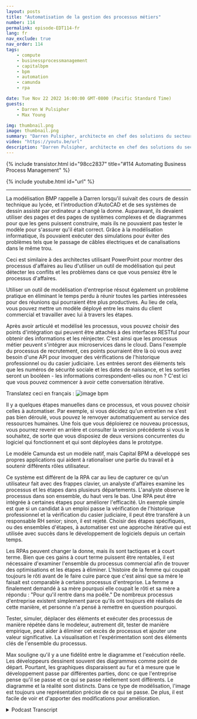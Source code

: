 ```yaml
---
layout: posts
title: "Automatisation de la gestion des processus métiers"
number: 114
permalink: episode-EDT114-fr
lang: fr
nav_exclude: true
nav_order: 114
tags:
    - compute
    - businessprocessmanagement
    - capitalbpm
    - bpm
    - automation
    - camunda
    - rpa

date: Tue Nov 22 2022 16:00:00 GMT-0800 (Pacific Standard Time)
guests:
    - Darren W Pulsipher
    - Max Young

img: thumbnail.png
image: thumbnail.png
summary: "Darren Pulsipher, architecte en chef des solutions du secteur public chez Intel, et Max Young, PDG de Capital BPM, discutent de l'opérationnalisation de la gestion des processus métier avec des programmes de modélisation."
video: "https://youtu.be/url"
description: "Darren Pulsipher, architecte en chef des solutions du secteur public chez Intel, et Max Young, PDG de Capital BPM, discutent de l'opérationnalisation de la gestion des processus métier avec des programmes de modélisation."
---
```


<div>
{% include transistor.html id="98cc2837" title="#114 Automating Business Process Management" %}

{% include youtube.html id="url" %}
</div>

---

La modélisation BMP rappelle à Darren lorsqu'il suivait des cours de dessin technique au lycée, et l'introduction d'AutoCAD et de ses systèmes de dessin assisté par ordinateur a changé la donne. Auparavant, ils devaient utiliser des pages et des pages de systèmes complexes et de diagrammes pour que les gens puissent construire, mais ils ne pouvaient pas tester le modèle pour s'assurer qu'il était correct. Grâce à la modélisation informatique, ils pouvaient exécuter des simulations pour éviter des problèmes tels que le passage de câbles électriques et de canalisations dans le même trou.

Ceci est similaire à des architectes utilisant PowerPoint pour montrer des processus d'affaires au lieu d'utiliser un outil de modélisation qui peut détecter les conflits et les problèmes dans ce que vous pensiez être le processus d'affaires.

Utiliser un outil de modélisation d'entreprise résout également un problème pratique en éliminant le temps perdu à réunir toutes les parties intéressées pour des réunions qui pourraient être plus productives. Au lieu de cela, vous pouvez mettre un modèle déployé entre les mains du client commercial et travailler avec lui à travers les étapes.

Après avoir articulé et modélisé les processus, vous pouvez choisir des points d'intégration qui peuvent être attachés à des interfaces RESTful pour obtenir des informations et les réinjecter. C'est ainsi que les processus métier peuvent s'intégrer aux microservices dans le cloud. Dans l'exemple du processus de recrutement, ces points pourraient être là où vous avez besoin d'une API pour invoquer des vérifications de l'historique professionnel ou du casier judiciaire. Les entrées seront des éléments tels que les numéros de sécurité sociale et les dates de naissance, et les sorties seront un booléen - les informations correspondent-elles ou non ? C'est ici que vous pouvez commencer à avoir cette conversation itérative.

Translatez ceci en français : ![image bpm](./bpm.png)

Il y a quelques étapes manuelles dans ce processus, et vous pouvez choisir celles à automatiser. Par exemple, si vous décidez qu'un entretien ne s'est pas bien déroulé, vous pouvez le renvoyer automatiquement au service des ressources humaines. Une fois que vous déploierez ce nouveau processus, vous pourrez revenir en arrière et consulter la version précédente si vous le souhaitez, de sorte que vous disposiez de deux versions concurrentes du logiciel qui fonctionnent et qui sont déployées dans le prototype.

Le modèle Camunda est un modèle natif, mais Capital BPM a développé ses propres applications qui aident à rationaliser une partie du travail et à soutenir différents rôles utilisateur.

Ce système est différent de la RPA car au lieu de capturer ce qu'un utilisateur fait avec des frappes clavier, un analyste d'affaires examine les processus et les étapes dans plusieurs départements. L'analyste observe le processus dans son ensemble, du haut vers le bas. Une RPA peut être intégrée à certaines étapes pour améliorer l'efficacité. Un exemple simple est que si un candidat à un emploi passe la vérification de l'historique professionnel et la vérification du casier judiciaire, il peut être transféré à un responsable RH senior; sinon, il est rejeté. Choisir des étapes spécifiques, ou des ensembles d'étapes, à automatiser est une approche itérative qui est utilisée avec succès dans le développement de logiciels depuis un certain temps.

Les RPAs peuvent changer la donne, mais ils sont tactiques et à court terme. Bien que ces gains à court terme puissent être rentables, il est nécessaire d'examiner l'ensemble du processus commercial afin de trouver des optimisations et les étapes à éliminer. L'histoire de la femme qui coupait toujours le rôti avant de le faire cuire parce que c'est ainsi que sa mère le faisait est comparable à certains processus d'entreprise. La femme a finalement demandé à sa mère pourquoi elle coupait le rôti et sa mère a répondu : "Pour qu'il rentre dans ma poêle." De nombreux processus d'entreprise existent simplement parce qu'ils ont toujours été réalisés de cette manière, et personne n'a pensé à remettre en question pourquoi.

Tester, simuler, déplacer des éléments et exécuter des processus de manière répétée dans le modeleur, autrement dit, tester de manière empirique, peut aider à éliminer cet excès de processus et ajouter une valeur significative. La visualisation et l'expérimentation sont des éléments clés de l'ensemble du processus.

Max souligne qu'il y a une fidélité entre le diagramme et l'exécution réelle. Les développeurs dessinent souvent des diagrammes comme point de départ. Pourtant, les graphiques disparaissent au fur et à mesure que le développement passe par différentes parties, donc ce que l'entreprise pense qu'il se passe et ce qui se passe réellement sont différents. Le diagramme et la réalité sont distincts. Dans ce type de modélisation, l'image est toujours une représentation précise de ce qui se passe. De plus, il est facile de voir et d'apporter des modifications pour amélioration.



<details>
<summary> Podcast Transcript </summary>

<p></p>

</details>

